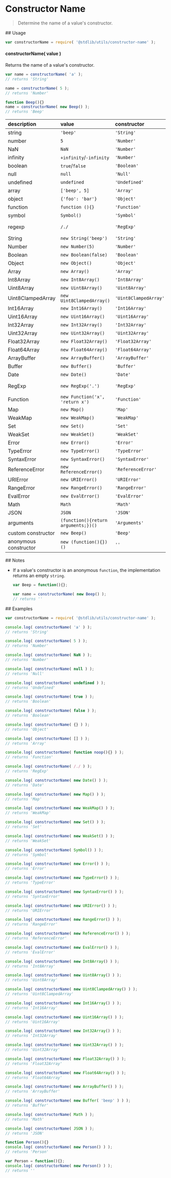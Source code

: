 Constructor Name
===
> Determine the name of a value's constructor.

<section class="usage">
## Usage

``` javascript
var constructorName = require( '@stdlib/utils/constructor-name' );
```

#### constructorName( value )

Returns the name of a value's constructor.

``` javascript
var name = constructorName( 'a' );
// returns 'String'

name = constructorName( 5 );
// returns 'Number'

function Beep(){}
name = constructorName( new Beep() );
// returns 'Beep'
```

| description    | value   | constructor | notes |
|:---------------|:--------|:------------|-------|
| string | `'beep'` | `'String'` |       |
| number | `5` | `'Number'` |       |
| NaN | `NaN` | `'Number'` |       |
| infinity | `+infinity`/`-infinity` | `'Number'` |       |
| boolean | `true`/`false` | `'Boolean'` |       |
| null | `null` | `'Null'` |       |
| undefined | `undefined` | `'Undefined'` |       |
| array | `['beep', 5]` | `'Array'` |       |
| object | `{'foo': 'bar'}` | `'Object'` |       |
| function | `function (){}` | `'Function'` |       |
| symbol | `Symbol()` | `'Symbol'` | ES2015 |
| regexp | `/./` | `'RegExp'` | Android 4.1+ |       |
| String | `new String('beep')` | `'String'` |       |
| Number | `new Number(5)` | `'Number'` |       |
| Boolean |`new Boolean(false)` | `'Boolean'` |       |
| Object | `new Object()` | `'Object'` |       |
| Array | `new Array()` | `'Array'` |       |
| Int8Array | `new Int8Array()` | `'Int8Array'` |       |
| Uint8Array | `new Uint8Array()` | `'Uint8Array'` |       |
| Uint8ClampedArray | `new Uint8ClampedArray()` | `'Uint8ClampedArray'` |       |
| Int16Array | `new Int16Array()` | `'Int16Array'` |       |
| Uint16Array | `new Uint16Array()` | `'Uint16Array'` |       |
| Int32Array | `new Int32Array()` | `'Int32Array'` |       |
| Uint32Array | `new Uint32Array()` | `'Uint32Array'` |       |
| Float32Array | `new Float32Array()` | `'Float32Array'` |       |
| Float64Array | `new Float64Array()` | `'Float64Array'` |       |
| ArrayBuffer | `new ArrayBuffer()` | `'ArrayBuffer'` |       |
| Buffer | `new Buffer()` | `'Buffer'` | Node.js   |
| Date | `new Date()` | `'Date'` |       |
| RegExp | `new RegExp('.')` | `'RegExp'` | Android 4.1+
| Function | `new Function('x', 'return x')` | `'Function'` |       |
| Map | `new Map()` | `'Map'` | ES2015  |
| WeakMap | `new WeakMap()` | `'WeakMap'` | ES2015 |
| Set | `new Set()` | `'Set'` | ES2015 |
| WeakSet | `new WeakSet()` | `'WeakSet'` | ES2015 |
| Error | `new Error()` | `'Error'` |       |
| TypeError | `new TypeError()` | `'TypeError'` |       |
| SyntaxError | `new SyntaxError()` | `'SyntaxError'` |       |
| ReferenceError | `new ReferenceError()` | `'ReferenceError'` |       |
| URIError | `new URIError()` | `'URIError'` |       |
| RangeError | `new RangeError()` | `'RangeError'` |       |
| EvalError | `new EvalError()` | `'EvalError'` |       |
| Math | `Math` | `'Math'` |       |
| JSON | `JSON` | `'JSON'` | IE8+    |
| arguments | `(function(){return arguments;})()` | `'Arguments'` | IE9+   |
| custom constructor | `new Beep()` | `'Beep'` |       |
| anonymous constructor | `new (function(){})()` | `''` |       |
</section>

<!-- /.usage -->

<section class="notes">
## Notes

*   If a value's constructor is an anonymous `function`, the implementation returns an empty `string`.
    ``` javascript
    var Beep = function(){};
    
    var name = constructorName( new Beep() );
    // returns ''  
    ```

</section>

<!-- /.notes -->

<section class="examples">
## Examples

``` javascript
var constructorName = require( '@stdlib/utils/constructor-name' );

console.log( constructorName( 'a' ) );
// returns 'String'

console.log( constructorName( 5 ) );
// returns 'Number'

console.log( constructorName( NaN ) );
// returns 'Number'

console.log( constructorName( null ) );
// returns 'Null'

console.log( constructorName( undefined ) );
// returns 'Undefined'

console.log( constructorName( true ) );
// returns 'Boolean'

console.log( constructorName( false ) );
// returns 'Boolean'

console.log( constructorName( {} ) );
// returns 'Object'

console.log( constructorName( [] ) );
// returns 'Array'

console.log( constructorName( function noop(){} ) );
// returns 'Function'

console.log( constructorName( /./ ) );
// returns 'RegExp'

console.log( constructorName( new Date() ) );
// returns 'Date'

console.log( constructorName( new Map() ) );
// returns 'Map'

console.log( constructorName( new WeakMap() ) );
// returns 'WeakMap'

console.log( constructorName( new Set() ) );
// returns 'Set'

console.log( constructorName( new WeakSet() ) );
// returns 'WeakSet'

console.log( constructorName( Symbol() ) );
// returns 'Symbol'

console.log( constructorName( new Error() ) );
// returns 'Error'

console.log( constructorName( new TypeError() ) );
// returns 'TypeError'

console.log( constructorName( new SyntaxError() ) );
// returns 'SyntaxError'

console.log( constructorName( new URIError() ) );
// returns 'URIError'

console.log( constructorName( new RangeError() ) );
// returns 'RangeError'

console.log( constructorName( new ReferenceError() ) );
// returns 'ReferenceError'

console.log( constructorName( new EvalError() ) );
// returns 'EvalError'

console.log( constructorName( new Int8Array() ) );
// returns 'Int8Array'

console.log( constructorName( new Uint8Array() ) );
// returns 'Uint8Array'

console.log( constructorName( new Uint8ClampedArray() ) );
// returns 'Uint8ClampedArray'

console.log( constructorName( new Int16Array() ) );
// returns 'Int16Array'

console.log( constructorName( new Uint16Array() ) );
// returns 'Uint16Array'

console.log( constructorName( new Int32Array() ) );
// returns 'Int32Array'

console.log( constructorName( new Uint32Array() ) );
// returns 'Uint32Array'

console.log( constructorName( new Float32Array() ) );
// returns 'Float32Array'

console.log( constructorName( new Float64Array() ) );
// returns 'Float64Array'

console.log( constructorName( new ArrayBuffer() ) );
// returns 'ArrayBuffer'

console.log( constructorName( new Buffer( 'beep' ) ) );
// returns 'Buffer'

console.log( constructorName( Math ) );
// returns 'Math'

console.log( constructorName( JSON ) );
// returns 'JSON'

function Person(){}
console.log( constructorName( new Person() ) );
// returns 'Person'

var Person = function(){};
console.log( constructorName( new Person() ) );
// returns ''
```
</section>

<!-- /.examples -->

<section class="links">
</section>

<!-- /.links -->
